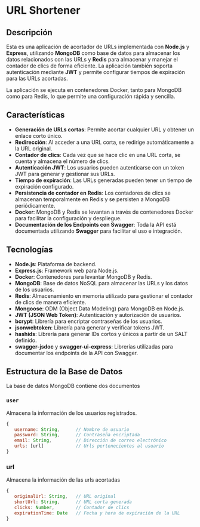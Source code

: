 # URL Shortener

## Descripción

Esta es una aplicación de acortador de URLs implementada con **Node.js** y **Express**, utilizando **MongoDB** como base de datos para almacenar los datos relacionados con las URLs y **Redis** para almacenar y manejar el contador de clics de forma eficiente. La aplicación también soporta autenticación mediante **JWT** y permite configurar tiempos de expiración para las URLs acortadas.

La aplicación se ejecuta en contenedores Docker, tanto para MongoDB como para Redis, lo que permite una configuración rápida y sencilla.

## Características

- **Generación de URLs cortas**: Permite acortar cualquier URL y obtener un enlace corto único.
- **Redirección**: Al acceder a una URL corta, se redirige automáticamente a la URL original.
- **Contador de clics**: Cada vez que se hace clic en una URL corta, se cuenta y almacena el número de clics.
- **Autenticación JWT**: Los usuarios pueden autenticarse con un token JWT para generar y gestionar sus URLs.
- **Tiempo de expiración**: Las URLs generadas pueden tener un tiempo de expiración configurado.
- **Persistencia de contador en Redis**: Los contadores de clics se almacenan temporalmente en Redis y se persisten a MongoDB periódicamente.
- **Docker**: MongoDB y Redis se levantan a través de contenedores Docker para facilitar la configuración y despliegue.
- **Documentación de los Endpoints con Swagger**: Toda la API está documentada utilizando **Swagger** para facilitar el uso e integración.

## Tecnologías

- **Node.js**: Plataforma de backend.
- **Express.js**: Framework web para Node.js.
- **Docker**: Contenedores para levantar MongoDB y Redis.
- **MongoDB**: Base de datos NoSQL para almacenar las URLs y los datos de los usuarios.
- **Redis**: Almacenamiento en memoria utilizado para gestionar el contador de clics de manera eficiente.
- **Mongoose**: ODM (Object Data Modeling) para MongoDB en Node.js.
- **JWT (JSON Web Token)**: Autenticación y autorización de usuarios.
- **bcrypt**: Librería para encriptar contraseñas de los usuarios.
- **jsonwebtoken**: Librería para generar y verificar tokens JWT.
- **hashids**: Librería para generar IDs cortos y únicos a partir de un SALT definido.
- **swagger-jsdoc** y **swagger-ui-express**: Librerías utilizadas para documentar los endpoints de la API con Swagger.

## Estructura de la Base de Datos

La base de datos MongoDB contiene dos documentos

### `user`
Almacena la información de los usuarios registrados.
```js
{
   username: String,      // Nombre de usuario
   password: String,      // Contraseña encriptada
   email: String,         // Dirección de correo electrónico
   urls: [url]            // Urls pertenecientes al usuario
}
```
### url
Almacena la información de las urls acortadas
```js
{
   originalUrl: String,   // URL original
   shortUrl: String,      // URL corta generada
   clicks: Number,        // Contador de clics
   expirationTime: Date   // Fecha y hora de expiración de la URL
}
```

